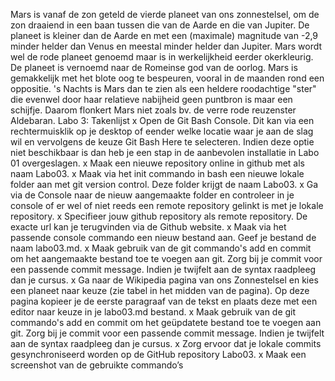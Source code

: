 Mars is vanaf de zon geteld de vierde planeet van ons zonnestelsel, om de zon draaiend in een baan tussen die van de Aarde en die van Jupiter. De planeet is kleiner dan de Aarde en met een (maximale) magnitude van -2,9 minder helder dan Venus en meestal minder helder dan Jupiter. Mars wordt wel de rode planeet genoemd maar is in werkelijkheid eerder okerkleurig. De planeet is vernoemd naar de Romeinse god van de oorlog. Mars is gemakkelijk met het blote oog te bespeuren, vooral in de maanden rond een oppositie. 's Nachts is Mars dan te zien als een heldere roodachtige "ster" die evenwel door haar relatieve nabijheid geen puntbron is maar een schijfje. Daarom flonkert Mars niet zoals bv. de verre rode reuzenster Aldebaran.
Labo 3: Takenlijst
x 	Open de Git Bash Console. Dit kan via een rechtermuisklik op je desktop of
	eender welke locatie waar je aan de slag wil en vervolgens de keuze Git Bash Here te
	selecteren.
	Indien deze optie niet beschikbaar is dan heb je een stap in de aanbevolen installatie in Labo
	01 overgeslagen.
x 	Maak een nieuwe repository online in github met als naam Labo03.
x 	Maak via het init commando in bash een nieuwe lokale folder aan met git version
	control. Deze folder krijgt de naam Labo03.
x 	Ga via de Console naar de nieuw aangemaakte folder en controleer in je console
	of er wel of niet reeds een remote repository gelinkt is met je lokale repository.
x 	Specifieer jouw github repository als remote repository. De exacte url kan je
	terugvinden via de Github website.
x 	Maak via het passende console commando een nieuw bestand aan. Geef je
	bestand de naam labo03.md.
x 	Maak gebruik van de git commando's add en commit om het aangemaakte
	bestand toe te voegen aan git. Zorg bij je commit voor een passende commit
	message. Indien je twijfelt aan de syntax raadpleeg dan je cursus.
x 	Ga naar de Wikipedia pagina van ons Zonnestelsel en kies een planeet naar
	keuze (zie tabel in het midden van de pagina). Op deze pagina kopieer je de eerste
	paragraaf van de tekst en plaats deze met een editor naar keuze in je labo03.md
	bestand.
x 	Maak gebruik van de git commando's add en commit om het geüpdatete bestand
	toe te voegen aan git. Zorg bij je commit voor een passende commit message. Indien
	je twijfelt aan de syntax raadpleeg dan je cursus.
x 	Zorg ervoor dat je lokale commits gesynchroniseerd worden op de GitHub
	repository Labo03.
x 	Maak een screenshot van de gebruikte commando’s
